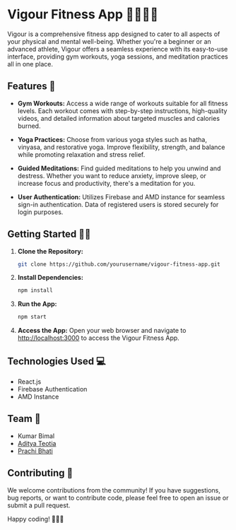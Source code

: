 # Vigour Fitness App 💪🧘‍♂️🧠

Vigour is a comprehensive fitness app designed to cater to all aspects of your physical and mental well-being. Whether you're a beginner or an advanced athlete, Vigour offers a seamless experience with its easy-to-use interface, providing gym workouts, yoga sessions, and meditation practices all in one place.

## Features 🚀

- **Gym Workouts:** Access a wide range of workouts suitable for all fitness levels. Each workout comes with step-by-step instructions, high-quality videos, and detailed information about targeted muscles and calories burned.
  
- **Yoga Practices:** Choose from various yoga styles such as hatha, vinyasa, and restorative yoga. Improve flexibility, strength, and balance while promoting relaxation and stress relief.

- **Guided Meditations:** Find guided meditations to help you unwind and destress. Whether you want to reduce anxiety, improve sleep, or increase focus and productivity, there's a meditation for you.

- **User Authentication:** Utilizes Firebase and AMD instance for seamless sign-in authentication. Data of registered users is stored securely for login purposes.

## Getting Started 🏃‍♀️

1. **Clone the Repository:**
    ```bash
    git clone https://github.com/yourusername/vigour-fitness-app.git
    ```

2. **Install Dependencies:**
    ```bash
    npm install
    ```

3. **Run the App:**
    ```bash
    npm start
    ```

4. **Access the App:** Open your web browser and navigate to [http://localhost:3000](http://localhost:3000) to access the Vigour Fitness App.

## Technologies Used 💻

- React.js
- Firebase Authentication
- AMD Instance

## Team 👥

- Kumar Bimal
- [Aditya Teotia](https://github.com/teotiaaditya)
- [Prachi Bhati](https://github.com/prachi0701)

## Contributing 🤝

We welcome contributions from the community! If you have suggestions, bug reports, or want to contribute code, please feel free to open an issue or submit a pull request.

Happy coding! 🏋️‍♂️✨
